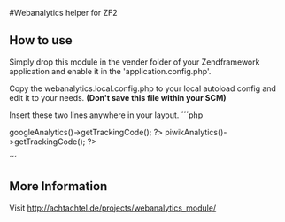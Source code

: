 #Webanalytics helper for ZF2

## How to use
Simply drop this module in the vender folder of your Zendframework application and enable it in the 'application.config.php'.

Copy the webanalytics.local.config.php to your local autoload config and edit it to your needs. **(Don't save this file within your SCM)**

Insert these two lines anywhere in your layout.
´´´php
<?php echo $this->googleAnalytics()->getTrackingCode(); ?>
<?php echo $this->piwikAnalytics()->getTrackingCode(); ?>
´´´

## More Information
Visit <http://achtachtel.de/projects/webanalytics_module/>